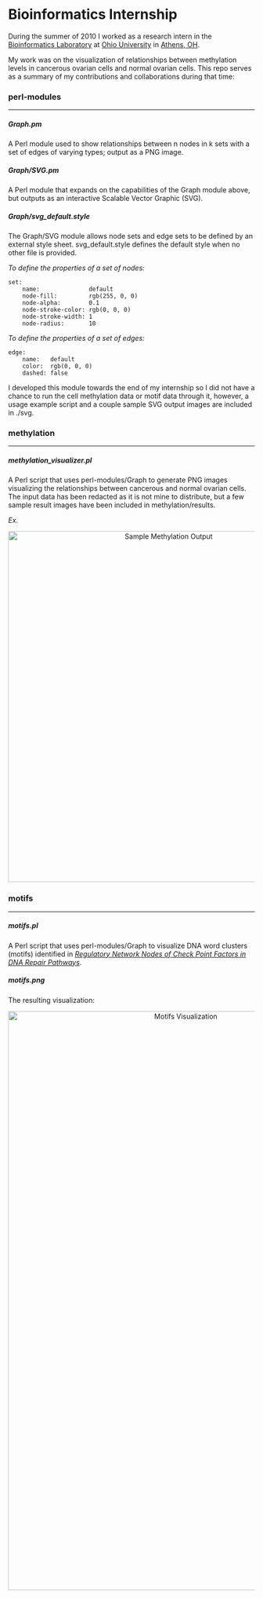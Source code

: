 # Bioinformatics Internship

During the summer of 2010 I worked as a research intern in the [Bioinformatics Laboratory](http://www.ohio.edu/bioinformatics/ "Ohio University Bioinformatics") at [Ohio University](http://www.ohio.edu/ "Ohio University Homepage") in [Athens, OH](https://www.google.com/maps/place/Athens,+OH+45701/@39.3344156,-82.1026,14z/data=!4m2!3m1!1s0x88487a8a2843c5d3:0x30b0012f06624a2b?hl=en "Map of Athens, OH"). 

My work was on the visualization of relationships between methylation levels in cancerous ovarian cells and normal ovarian cells.  This repo serves as a summary of my contributions and collaborations during that time:

### perl-modules
---

##### Graph.pm
 
A Perl module used to show relationships between n nodes in k sets with a set of edges of varying types; output as a PNG image.
    
##### Graph/SVG.pm
 
A Perl module that expands on the capabilities of the Graph module above, but outputs as an interactive Scalable Vector Graphic (SVG).

##### Graph/svg_default.style

The Graph/SVG module allows node sets and edge sets to be defined by an external style sheet. svg_default.style defines the default style when no other file is provided. 

*To define the properties of a set of nodes:*
```
set:
	name:              default
	node-fill:         rgb(255, 0, 0)
	node-alpha:        0.1
	node-stroke-color: rgb(0, 0, 0)
	node-stroke-width: 1
	node-radius:       10
```	
*To define the properties of a set of edges:*
```
edge:
	name:   default
	color:  rgb(0, 0, 0)
	dashed: false
```

I developed this module towards the end of my internship so I did not have a chance to run the cell methylation data or motif data through it, however, a usage example script and a couple sample SVG output images are included in ./svg.

### methylation
---

##### methylation_visualizer.pl

A Perl script that uses perl-modules/Graph to generate PNG images visualizing the relationships between cancerous and normal ovarian cells. The input data has been redacted as it is not mine to distribute, but a few sample result images have been included in methylation/results.

*Ex.*
<p align="center">
  <img src="https://raw.github.com/cswagner/bioinformatics-internship/master/methylation/results/top-10/methylation_data_minedge_filter_all_10_.png" alt="Sample Methylation Output" width=640 height=715/>
</p>

### motifs
---

##### motifs.pl

A Perl script that uses perl-modules/Graph to visualize DNA word clusters (motifs) identified in *[Regulatory Network Nodes of Check Point Factors in DNA Repair Pathways](http://dl.acm.org/citation.cfm?id=1854877 "Publication Link")*.

##### motifs.png

The resulting visualization:
<p align="center">
  <img src="https://raw.github.com/cswagner/bioinformatics-internship/master/motifs/motifs.png" alt="Motifs Visualization" width=710 height=1180/>
</p>
